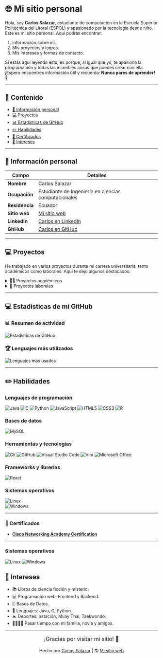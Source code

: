 # 🌐 Mi sitio personal

Hola, soy **Carlos Salazar**, estudiante de computación en la Escuela Superior Politécnica del Litoral (ESPOL) y apasionado por la tecnología desde niño. Este es mi sitio personal. Aquí podrás encontrar:

1. Información sobre mí.  
2. Mis proyectos y logros.  
3. Mis intereses y formas de contacto.  

Si estás aquí leyendo esto, es porque, al igual que yo, te apasiona la programación y todas las increíbles cosas que puedes crear con ella. ¡Espero encuentres información útil y recuerda: **Nunca pares de aprender!** 🚀  

---

## 📑 Contenido  
- [👤 Información personal](#-información-personal)  
- [💻 Proyectos](#-proyectos)
- [📊 Estadísticas de GitHub](#-estadísticas-de-mi-github) 
- [✏️ Habilidades](#%EF%B8%8F-habilidades)  
- [📜 Certificados](#-certificados)  
- [🎯 Intereses](#-intereses)  

---

## 👤 Información personal  

| **Campo**            | **Detalles**                  |
|-----------------------|-------------------------------|
| **Nombre**            | Carlos Salazar               |
| **Ocupación**         | Estudiante de Ingeniería en ciencias computacionales     |
| **Residencia**        | Ecuador                      |
| **Sitio web**         | [Mi sitio web](https://carlossv03.github.io/curriculum/)            |
| **LinkedIn**          | [Carlos en LinkedIn](https://ec.linkedin.com/in/carlos-adri%C3%A1n-salazar-valverde-5868a7221) |
| **GitHub**            | [Carlos en GitHub](https://github.com/Carlossv03) |

---

## 💻 Proyectos  

He trabajado en varios proyectos durante mi carrera universitaria, tanto académicos como laborales. Aquí te dejo algunos destacados:  

<details>
<summary>👨‍🎓 Proyectos académicos</summary>

- **<a href="https://github.com/mbravop/POO-P2-G06" target="_blank"> Programación Orientada a Objetos:** </a> 
  Desarrollo de aplicaciones en Java para gestionar pacientes de una clínica.  

- **<a href="https://github.com/danlevil/ED-G10-PROYECTO" target="_blank">Estructura de Datos:</a>**  
  Implementación de árboles binarios para análisis de datos y el registro de personas.  

- **<a href="https://github.com/JorgeMawyin/ProyectoBD" target="_blank">Base de Datos:**</a> 
  Diseño e implementación de un sistema de registro para una biblioteca.  

- **<a href="https://github.com/danlevil/ED-G9-Proyecto" target="_blank">Estructura de Datos:**</a>
  Aplicación de algoritmo minimax para jugar tic tac toe y siempre perder o empatar contra la máquina.

</details>

<details>
<summary>💼 Proyectos laborales</summary>

- **Aplicaciones laborales varias**  
  Desarrollo de aplicación para pc en java para una clínica, bases de datos para manejar transacciones bancarias, juegos y ¡mucho más!  

- **Aplicación web y movil para la fundación ASPYEcuador**  
  Desarrollo y mantenimiento de la aplicación web y movil para la fundación ASPYEcuador para la gestión de citas por parte de clientes y administrativos.  

</details>

---

## 💻 Estadísticas de mi GitHub

### 📊 Resumen de actividad
![Estadísticas de GitHub](https://github-readme-stats.vercel.app/api?username=Carlossv03&show_icons=true&theme=radical)

### 🏆 Lenguajes más utilizados
![Lenguajes más usados](https://github-readme-stats.vercel.app/api/top-langs/?username=Carlossv03&layout=compact&theme=radical)  

---

## ✏️ Habilidades

### Lenguajes de programación
![Java](https://img.shields.io/badge/Java-%23ED8B00.svg?style=for-the-badge&logo=java&logoColor=white)
![C](https://img.shields.io/badge/C-%2300599C.svg?style=for-the-badge&logo=c&logoColor=white)
![Python](https://img.shields.io/badge/Python-%2314354C.svg?style=for-the-badge&logo=python&logoColor=white)
![JavaScript](https://img.shields.io/badge/JavaScript-%23F7DF1E.svg?style=for-the-badge&logo=javascript&logoColor=black)
![HTML5](https://img.shields.io/badge/HTML5-%23E34F26.svg?style=for-the-badge&logo=html5&logoColor=white)
![CSS3](https://img.shields.io/badge/CSS3-%231572B6.svg?style=for-the-badge&logo=css3&logoColor=white)
![R](https://img.shields.io/badge/R-%23276DC3.svg?style=for-the-badge&logo=r&logoColor=white)


### Bases de datos
![MySQL](https://img.shields.io/badge/MySQL-%2300f.svg?style=for-the-badge&logo=mysql&logoColor=white)


### Herramientas y tecnologías
![Git](https://img.shields.io/badge/Git-%23F05033.svg?style=for-the-badge&logo=git&logoColor=white)
![GitHub](https://img.shields.io/badge/GitHub-%23181717.svg?style=for-the-badge&logo=github&logoColor=white)
![Visual Studio Code](https://img.shields.io/badge/VS%20Code-%23007ACC.svg?style=for-the-badge&logo=visual-studio-code&logoColor=white)
![Vim](https://img.shields.io/badge/Vim-%23019733.svg?style=for-the-badge&logo=vim&logoColor=white)
![Microsoft Office](https://img.shields.io/badge/Microsoft%20Office-%23D83B01.svg?style=for-the-badge&logo=microsoft-office&logoColor=white)

### Frameworks y librerías  
![React](https://img.shields.io/badge/React-%2361DAFB.svg?style=for-the-badge&logo=react&logoColor=black)  

### Sistemas operativos  
![Linux](https://img.shields.io/badge/Linux-%23FCC624.svg?style=for-the-badge&logo=linux&logoColor=black)  
![Windows](https://img.shields.io/badge/Windows-%230078D6.svg?style=for-the-badge&logo=windows&logoColor=white)  


---
### 📜 Certificados
- **[Cisco Networking Academy Certification](https://www.credly.com/badges/bec03857-f55b-4ce3-b98f-20550c079c84)** 
--- 

### Sistemas operativos
![Linux](https://img.shields.io/badge/Linux-%23FCC624.svg?style=for-the-badge&logo=linux&logoColor=black)
![Windows](https://img.shields.io/badge/Windows-%230078D6.svg?style=for-the-badge&logo=windows&logoColor=white)


## 🎯 Intereses  

- 📚 Libros de ciencia ficción y misterio.  
- 💻 Programación web: Frontend y Backend.  
- 🗄️ Bases de Datos.  
- 📜 Lenguajes: Java, C, Python.  
- 🏊 Deportes: natación, Muay Thai, Taekwondo.  
- 👨‍👩‍👧‍👦 Pasar tiempo con mi familia, novia y amigos.  

---

<p style="text-align:center; font-size:18px;">¡Gracias por visitar mi sitio! 🌟</p>

<p align="center">
Hecho por <a href="#">Carlos Salazar</a> | 🌎 <a href="https://carlossv03.github.io/curriculum/">Mi sitio web</a>
</p>